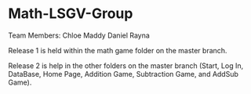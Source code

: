 # Math-LSGV-Group
Team Members:
Chloe
Maddy 
Daniel 
Rayna

Release 1 is held within the math game folder on the master branch.

Release 2 is help in the other folders on the master branch (Start, Log In, DataBase, Home Page, Addition Game, Subtraction Game, and AddSub Game).

